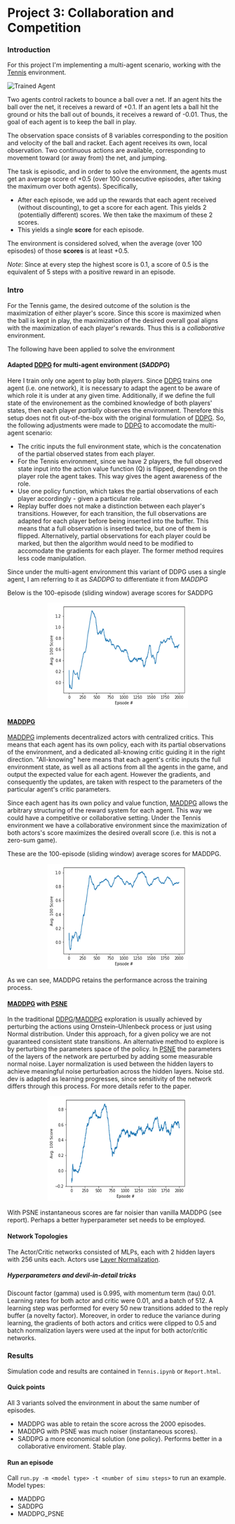 [//]: # (Image References)

[image1]: https://user-images.githubusercontent.com/10624937/42135623-e770e354-7d12-11e8-998d-29fc74429ca2.gif "Trained Agent"
[image2]: https://user-images.githubusercontent.com/10624937/42135622-e55fb586-7d12-11e8-8a54-3c31da15a90a.gif "Soccer"

[DDPG]: https://arxiv.org/pdf/1509.02971.pdf
[MADDPG]: https://arxiv.org/pdf/1706.02275.pdf
[PSNE]: https://arxiv.org/pdf/1706.01905.pdf
[Layer Normalization]: https://arxiv.org/abs/1607.06450

# Project 3: Collaboration and Competition

### Introduction

For this project I'm implementing a multi-agent scenario, working with the [Tennis](https://github.com/Unity-Technologies/ml-agents/blob/master/docs/Learning-Environment-Examples.md#tennis) environment.

![Trained Agent][image1]

Two agents control rackets to bounce a ball over a net. If an agent hits the ball over the net, it receives a reward of +0.1.  If an agent lets a ball hit the ground or hits the ball out of bounds, it receives a reward of -0.01.  Thus, the goal of each agent is to keep the ball in play.

The observation space consists of 8 variables corresponding to the position and velocity of the ball and racket. Each agent receives its own, local observation.  Two continuous actions are available, corresponding to movement toward (or away from) the net, and jumping. 

The task is episodic, and in order to solve the environment, the agents must get an average score of +0.5 (over 100 consecutive episodes, after taking the maximum over both agents). Specifically,

- After each episode, we add up the rewards that each agent received (without discounting), to get a score for each agent. This yields 2 (potentially different) scores. We then take the maximum of these 2 scores.
- This yields a single **score** for each episode.

The environment is considered solved, when the average (over 100 episodes) of those **scores** is at least +0.5.

*Note*: Since at every step the highest score is 0.1, a score of 0.5 is the equivalent of 5 steps with a positive reward in an episode.


### Intro
For the Tennis game, the desired outcome of the solution is the maximization of either player's score.
Since this score is maximized when the ball is kept in play, the maximization of the desired overall goal aligns with the maximization of each player's rewards.
Thus this is a *collaborative* environment.

The following have been applied to solve the environment

#### Adapted [DDPG] for multi-agent environment (*SADDPG*)
Here I train only one agent to play both players. Since [DDPG] trains one agent (i.e. one network), it is necessary to adapt the agent to be aware of which role it is under at any given time. Additionally, if we define the full state of the environement as the combined knowledge of both players' states, then each player *partially* observes the environment. Therefore this setup does not fit out-of-the-box with the original formulation of [DDPG].
So, the following adjustments were made to [DDPG] to accomodate the multi-agent scenario:
* The critic inputs the full environment state, which is the concatenation of the partial observed states from each player.
* For the Tennis environment, since we have 2 players, the full observed state input into the action value function (Q) is flipped, depending on the player role the agent takes. This way gives the agent awareness of the role.
* Use one policy function, which takes the partial observations of each player accordingly - given a particular role.
* Replay buffer does not make a distinction between each player's transitions. However, for each transition, the full observations are adapted for each player before being inserted into the buffer. This means that a full observation is inserted twice, but one of them is flipped. Alternatively, partial observations for each player could be marked, but then the algorithm would need to be modified to accomodate the gradients for each player. The former method requires less code manipulation.

Since under the multi-agent environment this variant of DDPG uses a single agent, I am referring to it as *SADDPG* to differentiate it from *MADDPG*

Below is the 100-episode (sliding window) average scores for SADDPG
<div style="text-align: center"><img src="assets/SADDPG_AvgScores.png" alt="SADDPG 100-Episode Average Scores" width="320" height="240" ></div>


#### [MADDPG]
[MADDPG] implements decentralized actors with centralized critics. This means that each agent has its own policy, each with its partial observations of the environment, and a dedicated all-knowing critic guiding it in the right direction. "All-knowing" here means that each agent's critic inputs the full environment state, as well as all actions from all the agents in the game, and output the expected value for each agent.
However the gradients, and consequently the updates, are taken with respect to the parameters of the particular agent's critic parameters.

Since each agent has its own policy and value function, [MADDPG] allows the arbitrary structuring of the reward system for each agent.
This way we could have a competitive or collaborative setting. Under the Tennis environment we have a collaborative environment since the maximization of both actors's score maximizes the desired overall score (i.e. this is not a zero-sum game).

These are the 100-episode (sliding window) average scores for MADDPG.

<div style="text-align: center"><img src="assets/MADDPG_AvgScores.png" alt="MADDPG 100-Episode Average Scores" width="320" height="240" ></div>

As we can see, MADDPG retains the performance across the training process.

#### [MADDPG] with [PSNE]
In the traditional [DDPG]/[MADDPG] exploration is usually achieved by perturbing the actions using Ornstein–Uhlenbeck process or just using Normal distribution. Under this approach, for a given policy we are not guaranteed consistent state transitions.
An alternative method to explore is by perturbing the parameters space of the policy. In [PSNE] the parameters of the layers of the network are perturbed by adding some measurable normal noise. Layer normalization is used between the hidden layers to achieve meaningful noise perturbation across the hidden layers.
Noise std. dev is adapted as learning progresses, since sensitivity of the network differs through this process. For more details refer to the paper.

<div style="text-align: center"><img src="assets/MADDPG_PSNE_AvgScores.png" alt="SADDPG 100-Episode Average Scores" width="320" height="240" ></div>

With PSNE instantaneous scores are far noisier than vanilla MADDPG (see report). Perhaps a better hyperparameter set needs to be employed.


#### Network Topologies
The Actor/Critic networks consisted of MLPs, each with 2 hidden layers with 256 units each. Actors use [Layer Normalization].

##### Hyperparameters and devil-in-detail tricks
Discount factor (gamma) used is 0.995, with momentum term (tau) 0.01. Learning rates for both actor and critic were 0.01, and a batch of 512.
A learning step was performed for every 50 new transitions added to the reply buffer (a novelty factor).
Moreover, in order to reduce the variance during learning, the gradients of both actors and critics were clipped to 0.5 and batch normalization layers were used at the input for both actor/critic networks.

### Results

Simulation code and results are contained in  `Tennis.ipynb` or `Report.html`.

#### Quick points
All 3 variants solved the environment in about the same number of episodes.
* MADDPG was able to retain the score across the 2000 episodes.
* MADDPG with PSNE was much noiser (instantaneous scores).
* SADDPG a more economical solution (one policy). Performs better in a collaborative enviroment. Stable play.


#### Run an episode
Call `run.py -m <model type> -t <number of simu steps>` to run an example. Model types:
* MADDPG
* SADDPG
* MADDPG_PSNE